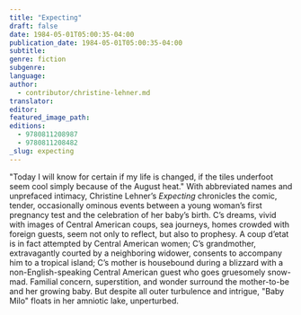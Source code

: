 ```yaml
---
title: "Expecting"
draft: false
date: 1984-05-01T05:00:35-04:00
publication_date: 1984-05-01T05:00:35-04:00
subtitle:
genre: fiction
subgenre:
language:
author:
  - contributor/christine-lehner.md
translator:
editor:
featured_image_path:
editions:
  - 9780811208987
  - 9780811208482
_slug: expecting
---
```


"Today I will know for certain if my life is changed, if the tiles underfoot seem cool simply because of the August heat." With abbreviated names and unprefaced intimacy, Christine Lehner’s _Expecting_ chronicles the comic, tender, occasionally ominous events between a young woman’s first pregnancy test and the celebration of her baby’s birth. C’s dreams, vivid with images of Central American coups, sea journeys, homes crowded with foreign guests, seem not only to reflect, but also to prophesy. A coup d’etat is in fact attempted by Central American women; C’s grandmother, extravagantly courted by a neighboring widower, consents to accompany him to a tropical island; C’s mother is housebound during a blizzard with a non-English-speaking Central American guest who goes gruesomely snow-mad. Familial concern, superstition, and wonder surround the mother-to-be and her growing baby. But despite all outer turbulence and intrigue, "Baby Milo" floats in her amniotic lake, unperturbed.

